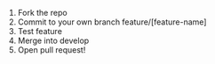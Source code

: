 1) Fork the repo
2) Commit to your own branch feature/[feature-name]
3) Test feature
4) Merge into develop
5) Open pull request!
